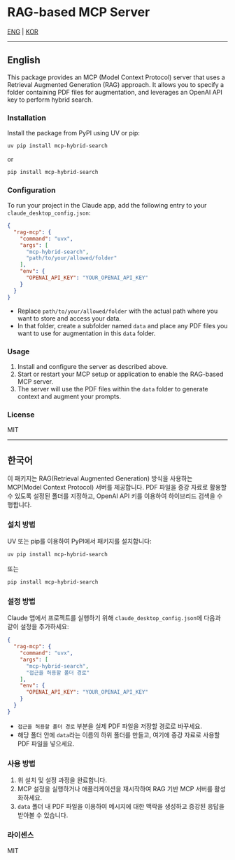 # RAG-based MCP Server

[ENG](#english) | [KOR](#한국어)

---

## English

This package provides an MCP (Model Context Protocol) server that uses a Retrieval Augmented Generation (RAG) approach. It allows you to specify a folder containing PDF files for augmentation, and leverages an OpenAI API key to perform hybrid search.

### Installation

Install the package from PyPI using UV or pip:

```bash
uv pip install mcp-hybrid-search
```

or

```bash
pip install mcp-hybrid-search
```

### Configuration

To run your project in the Claude app, add the following entry to your `claude_desktop_config.json`:

```json
{
  "rag-mcp": {
    "command": "uvx",
    "args": [
      "mcp-hybrid-search",
      "path/to/your/allowed/folder"
    ],
    "env": {
      "OPENAI_API_KEY": "YOUR_OPENAI_API_KEY"
    }
  }
}
```

* Replace `path/to/your/allowed/folder` with the actual path where you want to store and access your data.
* In that folder, create a subfolder named `data` and place any PDF files you want to use for augmentation in this `data` folder.

### Usage

1. Install and configure the server as described above.
2. Start or restart your MCP setup or application to enable the RAG-based MCP server.
3. The server will use the PDF files within the `data` folder to generate context and augment your prompts.

### License

MIT

---

## 한국어

이 패키지는 RAG(Retrieval Augmented Generation) 방식을 사용하는 MCP(Model Context Protocol) 서버를 제공합니다. PDF 파일을 증강 자료로 활용할 수 있도록 설정된 폴더를 지정하고, OpenAI API 키를 이용하여 하이브리드 검색을 수행합니다.

### 설치 방법

UV 또는 pip를 이용하여 PyPI에서 패키지를 설치합니다:

```bash
uv pip install mcp-hybrid-search
```

또는

```bash
pip install mcp-hybrid-search
```

### 설정 방법

Claude 앱에서 프로젝트를 실행하기 위해 `claude_desktop_config.json`에 다음과 같이 설정을 추가하세요:

```json
{
  "rag-mcp": {
    "command": "uvx",
    "args": [
      "mcp-hybrid-search",
      "접근을 허용할 폴더 경로"
    ],
    "env": {
      "OPENAI_API_KEY": "YOUR_OPENAI_API_KEY"
    }
  }
}
```

* `접근을 허용할 폴더 경로` 부분을 실제 PDF 파일을 저장할 경로로 바꾸세요.
* 해당 폴더 안에 `data`라는 이름의 하위 폴더를 만들고, 여기에 증강 자료로 사용할 PDF 파일을 넣으세요.

### 사용 방법

1. 위 설치 및 설정 과정을 완료합니다.
2. MCP 설정을 실행하거나 애플리케이션을 재시작하여 RAG 기반 MCP 서버를 활성화하세요.
3. `data` 폴더 내 PDF 파일을 이용하여 메시지에 대한 맥락을 생성하고 증강된 응답을 받아볼 수 있습니다.

### 라이센스

MIT
